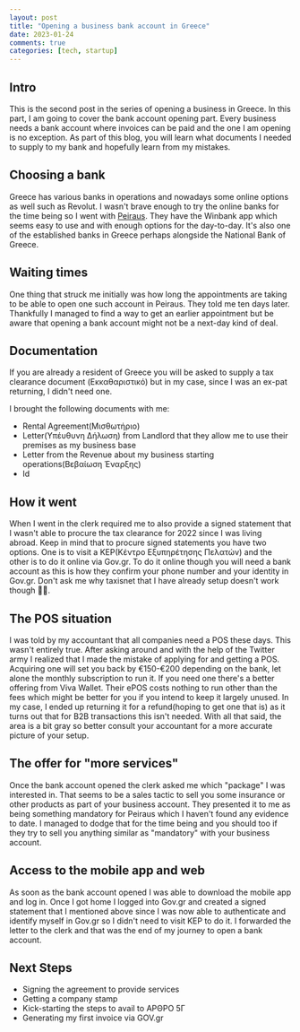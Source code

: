 ```yaml
---
layout: post
title: "Opening a business bank account in Greece"
date: 2023-01-24
comments: true
categories: [tech, startup]
---
```


## Intro
This is the second post in the series of opening a business in Greece. In this part, I am going to cover the bank account opening part.
Every business needs a bank account where invoices can be paid and the one I am opening is no exception. 
As part of this blog, you will learn what documents I needed to supply to my bank and hopefully learn from my mistakes.

## Choosing a bank
Greece has various banks in operations and nowadays some online options as well such as Revolut. I wasn't brave enough to try the online banks for the time being so I went with [Peiraus](https://www.piraeusbank.gr/el/idiwtes). They have the Winbank app which seems easy to use and with enough options for the day-to-day. It's also one of the established banks in Greece perhaps alongside the National Bank of Greece. 

## Waiting times
One thing that struck me initially was how long the appointments are taking to be able to open one such account in Peiraus. They told me ten days later. Thankfully I managed to find a way to get an earlier appointment but be aware that opening a bank account might not be a next-day kind of deal. 

## Documentation
If you are already a resident of Greece you will be asked to supply a tax clearance document (Εκκαθαριστικό) but in my case, since I was an ex-pat returning, I didn't need one. 

I brought the following documents with me:
* Rental Agreement(Μισθωτήριο)
* Letter(Υπέυθυνη Δήλωση) from Landlord that they allow me to use their premises as my business base
* Letter from the Revenue about my business starting operations(Βεβαίωση Έναρξης)
* Id

## How it went
When I went in the clerk required me to also provide a signed statement that I wasn't able to procure the tax clearance for 2022 since I was living abroad. Keep in mind that to procure signed statements you have two options. One is to visit a KEP(Κέντρο Εξυπηρέτησης Πελατών) and the other is to do it online via Gov.gr. To do it online though you will need a bank account as this is how they confirm your phone number and your identity in Gov.gr. Don't ask me why taxisnet that I have already setup doesn't work though 🤷‍♂️.

## The POS situation
I was told by my accountant that all companies need a POS these days. This wasn't entirely true. After asking around and with the help of the Twitter army I realized that I made the mistake of applying for and getting a POS. Acquiring one will set you back by €150-€200 depending on the bank, let alone the monthly subscription to run it. If you need one there's a better offering from Viva Wallet. Their ePOS costs nothing to run other than the fees which might be better for you if you intend to keep it largely unused. In my case, I ended up returning it for a refund(hoping to get one that is) as it turns out that for B2B transactions this isn't needed. With all that said, the area is a bit gray so better consult your accountant for a more accurate picture of your setup.

## The offer for "more services"
Once the bank account opened the clerk asked me which "package" I was interested in. That seems to be a sales tactic to sell you some insurance or other products as part of your business account. They presented it to me as being something mandatory for Peiraus which I haven't found any evidence to date. I managed to dodge that for the time being and you should too if they try to sell you anything similar as "mandatory" with your business account. 

## Access to the mobile app and web
As soon as the bank account opened I was able to download the mobile app and log in. Once I got home I logged into Gov.gr and created a signed statement that I mentioned above since I was now able to authenticate and identify myself in Gov.gr so I didn't need to visit KEP to do it. I forwarded the letter to the clerk and that was the end of my journey to open a bank account.

## Next Steps
* Signing the agreement to provide services
* Getting a company stamp
* Kick-starting the steps to avail to ΑΡΘΡΟ 5Γ
* Generating my first invoice via GOV.gr